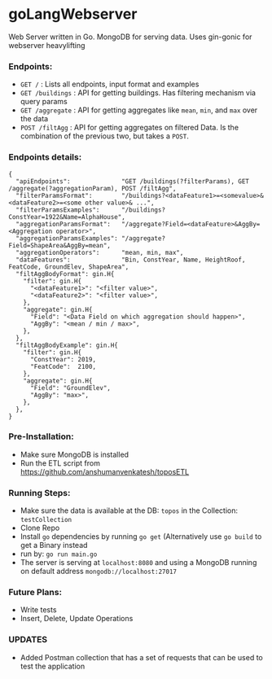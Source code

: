 # goLangWebserver
Web Server written in Go. MongoDB for serving data. Uses gin-gonic for webserver heavylifting

### Endpoints:
- `GET /` : Lists all endpoints, input format and examples
- `GET /buildings` : API for getting buildings. Has filtering mechanism via query params
- `GET /aggregate` : API for getting aggregates like `mean`, `min`, and `max` over the data
- `POST /filtAgg` : API for getting aggregates on filtered Data. Is the combination of the previous two, but takes a `POST`.

### Endpoints details:
```
{
  "apiEndpoints":              "GET /buildings(?filterParams), GET /aggregate(?aggregationParam), POST /filtAgg",
  "filterParamsFormat":        "/buildings?<dataFeature1>=<somevalue>&<dataFeature2>=<some other value>& ...",
  "filterParamsExamples":      "/buildings?ConstYear=1922&Name=AlphaHouse",
  "aggregationParamsFormat":   "/aggregate?Field=<dataFeature>&AggBy=<Aggregation operator>",
  "aggregationParamsExamples": "/aggregate?Field=ShapeArea&AggBy=mean",
  "aggregationOperators":      "mean, min, max",
  "dataFeatures":              "Bin, ConstYear, Name, HeightRoof, FeatCode, GroundElev, ShapeArea",
  "filtAggBodyFormat": gin.H{
    "filter": gin.H{
      "<dataFeature1>": "<filter value>",
      "<dataFeature2>": "<filter value>",
    },
    "aggregate": gin.H{
      "Field": "<Data Field on which aggregation should happen>",
      "AggBy": "<mean / min / max>",
    },
  },
  "filtAggBodyExample": gin.H{
    "filter": gin.H{
      "ConstYear": 2019,
      "FeatCode":  2100,
    },
    "aggregate": gin.H{
      "Field": "GroundElev",
      "AggBy": "max>",
    },
  },
}
```

### Pre-Installation:
- Make sure MongoDB is installed
- Run the ETL script from https://github.com/anshumanvenkatesh/toposETL

### Running Steps:
- Make sure the data is available at the DB: `topos` in the Collection: `testCollection`
- Clone Repo
- Install `go` dependencies by running `go get` (Alternatively use `go build` to get a Binary instead
- run by: `go run main.go`
- The server is serving at `localhost:8080` and using a MongoDB running on default address `mongodb://localhost:27017`

### Future Plans:
- Write tests
- Insert, Delete, Update Operations

### UPDATES

- Added Postman collection that has a set of requests that can be used to test the application

